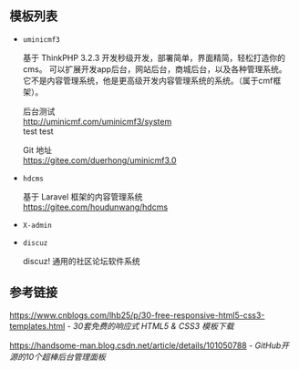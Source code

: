 ## 模板列表

- `uminicmf3`

  基于 ThinkPHP 3.2.3
  开发秒级开发，部署简单，界面精简，轻松打造你的cms。
  可以扩展开发app后台，网站后台，商城后台，以及各种管理系统。
  它不是内容管理系统，他是更高级开发内容管理系统的系统。（属于cmf框架）。

  后台测试  
  http://uminicmf.com/uminicmf3/system  
  test  test

  Git 地址  
  https://gitee.com/duerhong/uminicmf3.0

- `hdcms`

  基于 Laravel 框架的内容管理系统  
  https://gitee.com/houdunwang/hdcms

- `X-admin`

- `discuz`

  discuz!	通用的社区论坛软件系统



## 参考链接

https://www.cnblogs.com/lhb25/p/30-free-responsive-html5-css3-templates.html - *30套免费的响应式 HTML5 & CSS3 模板下载*

https://handsome-man.blog.csdn.net/article/details/101050788 - *GitHub开源的10个超棒后台管理面板*

